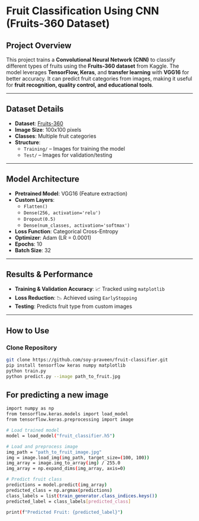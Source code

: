 # Fruit Classification Using CNN (Fruits-360 Dataset)

## Project Overview
This project trains a **Convolutional Neural Network (CNN)** to classify different types of fruits using the **Fruits-360 dataset** from Kaggle. The model leverages **TensorFlow, Keras**, and **transfer learning** with **VGG16** for better accuracy. It can predict fruit categories from images, making it useful for **fruit recognition, quality control, and educational tools**.

---

## Dataset Details
- **Dataset**: [Fruits-360](https://www.kaggle.com/datasets/moltean/fruits)
- **Image Size**: 100x100 pixels
- **Classes**: Multiple fruit categories
- **Structure**:
  - `Training/` – Images for training the model
  - `Test/` – Images for validation/testing

---

## Model Architecture
- **Pretrained Model**: VGG16 (Feature extraction)
- **Custom Layers**:
  - `Flatten()`
  - `Dense(256, activation='relu')`
  - `Dropout(0.5)`
  - `Dense(num_classes, activation='softmax')`
- **Loss Function**: Categorical Cross-Entropy
- **Optimizer**: Adam (LR = 0.0001)
- **Epochs**: 10
- **Batch Size**: 32

---

## Results & Performance
- **Training & Validation Accuracy**: 📈 Tracked using `matplotlib`
- **Loss Reduction**: 📉 Achieved using `EarlyStopping`
- **Testing**: Predicts fruit type from custom images

---

## How to Use
### Clone Repository
```bash
git clone https://github.com/soy-praveen/fruit-classifier.git
pip install tensorflow keras numpy matplotlib
python train.py
python predict.py --image path_to_fruit.jpg
```
## For predicting a new image
```bash
import numpy as np
from tensorflow.keras.models import load_model
from tensorflow.keras.preprocessing import image

# Load trained model
model = load_model("fruit_classifier.h5")

# Load and preprocess image
img_path = "path_to_fruit_image.jpg"
img = image.load_img(img_path, target_size=(100, 100))
img_array = image.img_to_array(img) / 255.0
img_array = np.expand_dims(img_array, axis=0)

# Predict fruit class
predictions = model.predict(img_array)
predicted_class = np.argmax(predictions)
class_labels = list(train_generator.class_indices.keys())
predicted_label = class_labels[predicted_class]

print(f"Predicted Fruit: {predicted_label}")
```
